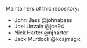 Maintainers of this repository:

* John Bass @johnabass
* Joel Unzain @joe94
* Nick Harter @njharter
* Jack Murdock @kcajmagic

